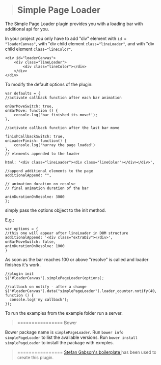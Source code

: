 > Simple Page Loader
> ================

The Simple Page Loader plugin provides you with a loading bar with additional api for you.

In your project you only have to add  "div" element with `id = "loaderCanvas"`, with "div child element `class="lineLoader"`,  and with "div child element `class="lineColor"`.

	<div id="loaderCanvas">
		<div class="lineLoader">
			<div class="lineColor"></div>
		</div>
	</div>

To modify the default options of the plugin:

    var defaults = {
    //activate callback function after each bar animation

    onBarMoveSwitch: true,
    onBarMove: function () {
    	console.log('bar finished its move!');
    },

    //activate callback function after the last bar move

    finishCallbackSwitch: true,
    onLoaderFinish: function() {
    	console.log('hurray the page loaded')
    },
    // elements appended to the loader

    html: '<div class="lineLoader"><div class="lineColor"></div></div>',

    //append additional elements to the page
    additionalAppend: "",

    // animation duration on resolve
    // final animation duration of the bar
    
    animDurationOnResolve: 3000	   
    };

simply pass the options objject to the init method.

E.g.:

    var options = {
	//this one will appear after lineLoader in DOM structure
	additionalAppend: '<div class="extraDiv"></div>',
	onBarMoveSwitch: false,
	animDurationOnResolve: 1000
    }

As soon as the bar reaches 100 or above "resolve" is called and loader finishes it's work.

    //plugin init
    $("#loaderCanvas").simplePageLoader(options);

    //callback on notify - after a change
    $("#loaderCanvas").data("simplePageLoader").loader_counter.notify(40, function () {
      console.log('my callback');
    });

To run the examples from the example folder run a server.

> ================
> Bower

Bower package name is `simplePageLoader`.
Run `bower info simplePageLoader` to list the available versions.
Run `bower install simplePageLoader` to install the package with exmples.

> ================
[Stefan Gabson's boilerplate ](http://stefangabos.ro/jquery/jquery-plugin-boilerplate-revisited/)has been used to create this plugin.
